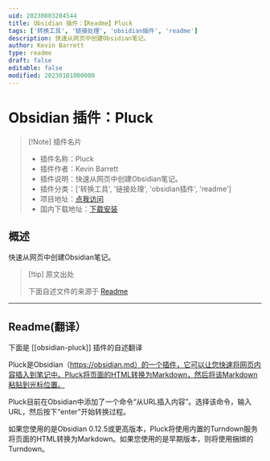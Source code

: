 ```yaml
---
uid: 20230803204544
title: Obsidian 插件：【Readme】Pluck
tags: ['转换工具', '链接处理', 'obsidian插件', 'readme']
description: 快速从网页中创建Obsidian笔记。
author: Kevin Barrett
type: readme
draft: false
editable: false
modified: 20230101000000
---
```


# Obsidian 插件：Pluck

> [!Note] 插件名片
> - 插件名称：Pluck
> - 插件作者：Kevin Barrett
> - 插件说明：快速从网页中创建Obsidian笔记。
> - 插件分类：['转换工具', '链接处理', 'obsidian插件', 'readme']
> - 项目地址：[点我访问](https://github.com/kevboh/obsidian-pluck)
> - 国内下载地址：[下载安装](https://pkmer.cn/products/plugin/pluginMarket/?obsidian-pluck)

## 概述

快速从网页中创建Obsidian笔记。



> [!tip] 原文出处
> 
>下面自述文件的来源于 [Readme](https://ghproxy.net/https://raw.githubusercontent.com/kevboh/obsidian-pluck/main/README.md)
> 

---

## Readme(翻译）

下面是 [[obsidian-pluck]] 插件的自述翻译


Pluck是Obsidian（https://obsidian.md）的一个插件，它可以让您快速将网页内容插入到笔记中。Pluck将页面的HTML转换为Markdown，然后将该Markdown粘贴到光标位置。

Pluck目前在Obsidian中添加了一个命令“从URL插入内容”。选择该命令，输入URL，然后按下“enter”开始转换过程。

如果您使用的是Obsidian 0.12.5或更高版本，Pluck将使用内置的Turndown服务将页面的HTML转换为Markdown。如果您使用的是早期版本，则将使用捆绑的Turndown。



